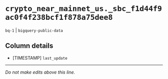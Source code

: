 # `crypto_near_mainnet_us._sbc_f1d44f9ac0f4f238bcf1f878a75dee8`
`bq-1` | `bigquery-public-data`

## Column details
* [TIMESTAMP] `last_update`

-------------------------------------------------------------------------------
*Do not make edits above this line.*
